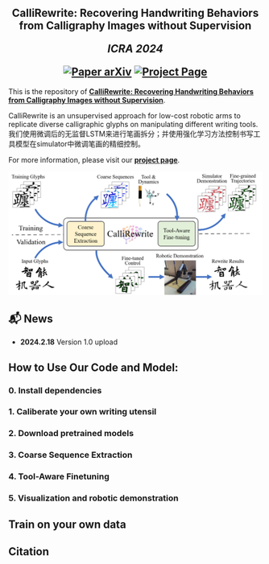 <h2 align="center">
  <b>CalliRewrite: Recovering Handwriting Behaviors from Calligraphy Images without Supervision</b>

  <b><i>ICRA 2024</i></b>


<div align="center">
    <a href="TODO-PAPER-ARXIV-LINK" target="_blank">
    <img src="https://img.shields.io/badge/Paper-arXiv-green" alt="Paper arXiv"></a>
    <a href="TODO-PROJECT-PAGE" target="_blank">
    <img src="https://img.shields.io/badge/Page-CalliRewrite-blue" alt="Project Page"/></a>
</div>
</h2>

This is the repository of [**CalliRewrite: Recovering Handwriting Behaviors from Calligraphy Images without Supervision**](TODO-PAPER-ARXIV-LINK).

CalliRewrite is an unsupervised approach for low-cost robotic arms to replicate diverse calligraphic
glyphs on manipulating different writing tools. 我们使用微调后的无监督LSTM来进行笔画拆分；并使用强化学习方法控制书写工具模型在simulator中微调笔画的精细控制。

For more information, please visit our [**project page**](TODO-PROJECT-PAGE).

![CalliRewrite Teaser](demo/teaser.png)


## 📬 News

- **2024.2.18** Version 1.0 upload

## How to Use Our Code and Model:

### 0. Install dependencies

### 1. Caliberate your own writing utensil

### 2. Download pretrained models

### 3. Coarse Sequence Extraction

### 4. Tool-Aware Finetuning

### 5. Visualization and robotic demonstration


## Train on your own data


## Citation
